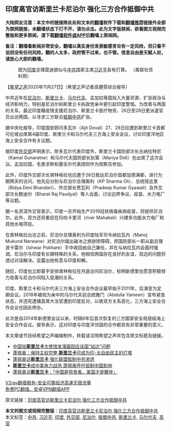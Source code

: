  <h2>印度高官访斯里兰卡尼泊尔 强化三方合作抵御中共</h2> <p class="notice"><b>大陆网友注意：本文中的链接除此处和文末的<a href="https://github.com/bannedbook/fanqiang" >翻墙</a>软件下载和<a href="https://github.com/killgcd/justmysocks/blob/master/README.md">翻墙推荐</a>链接外全部为禁网链接，未翻墙状态下打不开，请勿点击。此为文字版禁闻，欲看图文视频完整版和更多禁闻，请下载<a href="https://github.com/bannedbook/fanqiang">翻墙软件或APP</a>后翻墙上禁闻网。</p><p>备注：翻墙看新闻非常安全，翻墙以真实身份发表敏感言论有一定风险，但只看不说则没有任何风险，翻的人太多，政府管不过来，也不管。信息自由是天赋人权，请放心大胆的翻墙。</b></p>  <div class="entry"> <figure><figcaption>图为<a href="https://www.bannedbook.org/bnews/tag/%e5%8d%b0%e5%ba%a6/" class="st_tag internal_tag" rel="tag" title="标签 印度 下的日志">印度</a>总理莫迪貌似与<a href="https://www.bannedbook.org/bnews/tag/%e4%b8%ad%e5%85%b1/" class="st_tag internal_tag" rel="tag" title="标签 中共 下的日志">中共</a>国家主席<a href="https://www.bannedbook.org/bnews/tag/%e4%b9%a0%e8%bf%91%e5%b9%b3/" class="st_tag internal_tag" rel="tag" title="标签 习近平 下的日志">习近平</a>各有打算。 （美联社资料照）</figcaption></figure> <p>【<span class='wp_keywordlink_affiliate'><a href="https://www.soundofhope.org" title="希望之声" target="_blank">希望之声</a></span>2020年11月27日】（希望之声记者高健雯综合报导）</p> <p>中共近年在<a href="https://www.bannedbook.org/bnews/tag/%e5%b0%bc%e6%b3%8a%e5%b0%94/" class="st_tag internal_tag" rel="tag" title="标签 尼泊尔 下的日志">尼泊尔</a>、<a href="https://www.bannedbook.org/bnews/tag/%E6%96%AF%E9%87%8C%E5%85%B0%E5%8D%A1/" class="st_tag internal_tag" rel="tag" title="标签 斯里兰卡 下的日志">斯里兰卡</a>、<a href="https://www.bannedbook.org/bnews/tag/%e9%a9%ac%e5%b0%94%e4%bb%a3%e5%a4%ab/" class="st_tag internal_tag" rel="tag" title="标签 马尔代夫 下的日志">马尔代夫</a>、孟加拉等国投入大量资源，扩张政治与经济影响力，特别是尼泊尔和斯里兰卡执政党亲中更引起印度警惕。为改善与两国的关系，最近印度藉疫情支援尼泊尔、斯里兰卡医疗物资，26日至28日更派遣官员出访两国，以寻求三方联合<a href="https://www.bannedbook.org/bnews/tag/%E6%8A%B5%E5%BE%A1%E4%B8%AD%E5%85%B1/" class="st_tag internal_tag" rel="tag" title="标签 抵御中共 下的日志">抵御中共</a>扩张。</p> <p>据中央社报导，印度国安顾问多瓦尔（Ajit Doval）27、28日应邀到斯里兰卡首都可伦坡出席第4届印度、斯里兰卡和马尔代夫三方海上安全会议，讨论印度洋地区海上安全合作有关议题。</p> <p>据印度<a href="https://www.bannedbook.org/bnews/tag/%E5%A4%96%E4%BA%A4%E9%83%A8/" class="st_tag internal_tag" rel="tag" title="标签 外交部 下的日志">外交部</a>声明表示，除多瓦尔代表印度外，斯里兰卡国防部次长古纳拉特尼（Kamal Gunaratne）和马尔代夫国防部长狄第（Mariya Didi）也出席了这次会议。孟加拉国，毛里求斯和塞舌尔代表团则作为观察员参加。</p>  <p>此外，印度外交部次长席林格拉也应邀于26日抵达尼泊尔首都加德满都，进行为期两天的访问，他先后分别与尼泊尔总理奥利（KP Sharma Oli）、总统班达里（Bidya Devi Bhandari）、外交部长贾瓦利（Pradeep Kumar Gyawali）及外交部次长鲍迪尔（Bharat Raj Paudyal）等人会面，讨论边界争议、疫苗、水力电厂等议题。</p> <p>据一名资深外交官表示，印度一旦开始生产2019冠状病毒疾病疫苗，将提供尼泊尔。此外，双方还将重启在玛哈卡里河（river Mahakali）兴建多功能水力电厂和其他水电项目。</p> <p>在席林格拉出访之前，尼泊尔总理奥利为印度陆军司令纳拉瓦内（Manoj Mukund Narwane）对尼泊尔踏出破冰之旅排除障碍，把国防部长一职从副总理波卡雷尔（Ishwar Pokhare）手中收回由自己兼任，并在与纳拉瓦内会面时强调，尼泊尔与印度有长期特殊的关系，他相信两国存在良好的友谊，双边的问题将透过对话解决。显露出他有意与印度和解。</p> <p>随后，印度也立即着手安排席林格拉在月底访问尼泊尔，标明新德里也愿意积极努力改善与尼泊尔间陷入低潮的关系。</p>  <p>印度、斯里兰卡和马尔代夫三方海上安全合作会议最早始于2011年，后演变为定期会议。2018年被视为亲中的马尔代夫前总统雅门（Abdulla Yameen）宣布紧急状态，并违宪逮捕首席大法官遭到印度反对，以致双方关系恶化，三方海上安全合作会议也因此停办。</p> <p>此次是自2014年新德里会议以来，时隔6年后首次恢复的三方国家安全局层级海上安全合作会议。报导表示，这对印度与印度洋邻国的合作都具有非常重要的意义。</p> <p>本文章或节目经希望之声编辑制作，转载请注明希望之声并包含原文标题及链接。</p> <ul class='op-related-articles' title='相关阅读'> <li><a href='https://www.bannedbook.org/bnews/baitai/20201029/1422392.html' target='_blank'>中国驻<b>斯里兰卡</b>大使馆发漫画回应该国“站边”问题</a></li> <li><a href='https://www.bannedbook.org/bnews/comments/20201029/1422159.html' target='_blank'>蓬佩奥：保持主权完整 <b>斯里兰卡</b>可成为印-太自由民主的灯塔</a></li> <li><a href='https://www.bannedbook.org/bnews/bannedvideo/20201029/1421879.html' target='_blank'>蓬佩奥访<b>斯里兰卡</b> 强化联盟抵制中共渗透</a></li> <li><a href='https://www.bannedbook.org/bnews/headline/20201029/1421873.html' target='_blank'><b>斯里兰卡</b>成中美角力战场 蓬佩奥呼吁抵制中国影响</a></li> <li><a href='https://www.bannedbook.org/bnews/headline/20201028/1421725.html' target='_blank'>蓬佩奥访<b>斯里兰卡</b>：「中国是掠食者，美国才是夥伴」</a></li> </ul> <p class="texttj"> <a href="https://www.bannedbook.org/forum23/topic22702.html" target="_blank">V2ray翻墙服务-安全可靠经济高速无限流量</a><br/> <a href="https://github.com/bannedbook/fanqiang/wiki/%E7%A6%81%E9%97%BB%E7%BD%91%E5%AE%89%E5%8D%93%E7%BF%BB%E5%A2%99%E6%96%B0%E9%97%BBAPP" target="_blank">免费PC翻墙、安卓VPN翻墙APP</a></p><p>原文链接：<a class="src_link"  href="https://www.soundofhope.org/post/447478" target="_blank">印度高官访斯里兰卡尼泊尔 强化三方合作抵御中共</a></p> <a name='sharetosocial'></a>       <div><b>本文的图文或视频完整版</b>：<a href='https://www.bannedbook.org/bnews/comments/20201127/1438163.html'>印度高官访斯里兰卡尼泊尔 强化三方合作抵御中共</a></div>  </div><!--END ENTRY--> <div class="postfooter"> <div>本文标签：<a href="https://www.bannedbook.org/bnews/tag/%e4%b8%ad%e5%85%b1/" rel="tag">中共</a>, <a href="https://www.bannedbook.org/bnews/tag/%e4%b9%a0%e8%bf%91%e5%b9%b3/" rel="tag">习近平</a>, <a href="https://www.bannedbook.org/bnews/tag/%e5%8d%b0%e5%ba%a6/" rel="tag">印度</a>, <a href="https://www.bannedbook.org/bnews/tag/%E5%A4%96%E4%BA%A4%E9%83%A8/" rel="tag">外交部</a>, <a href="https://www.bannedbook.org/bnews/tag/%e5%b0%bc%e6%b3%8a%e5%b0%94/" rel="tag">尼泊尔</a>, <a href="https://www.bannedbook.org/bnews/tag/%E6%8A%B5%E5%BE%A1%E4%B8%AD%E5%85%B1/" rel="tag">抵御中共</a>, <a href="https://www.bannedbook.org/bnews/tag/%E6%96%AF%E9%87%8C%E5%85%B0%E5%8D%A1/" rel="tag">斯里兰卡</a>, <a href="https://www.bannedbook.org/bnews/tag/%e9%a9%ac%e5%b0%94%e4%bb%a3%e5%a4%ab/" rel="tag">马尔代夫</a>, <a href="https://www.bannedbook.org/bnews/tag/%E9%AB%98%E5%AE%98/" rel="tag">高官</a></div>  </div><!--END POSTFOOTER--> 
